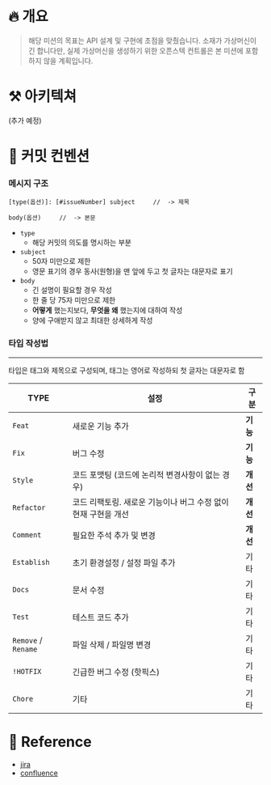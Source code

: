 # 🔥 개요
> 해당 미션의 목표는 API 설계 및 구현에 초점을 맞췄습니다.
> 소재가 가상머신이긴 합니다만, 실제 가상머신을 생성하기 위한 오픈스텍 컨트롤은 본 미션에 포함하지 않을 계획입니다.

# ⚒️ 아키텍쳐
(추가 예정)

# 📝 커밋 컨벤션
### 메시지 구조


```
[type(옵션)]: [#issueNumber] subject     //  -> 제목

body(옵션)     //  -> 본문
```

- `type`
    - 해당 커밋의 의도를 명시하는 부분
- `subject`
    - 50자 미만으로 제한
    - 영문 표기의 경우 동사(원형)을 맨 앞에 두고 첫 글자는 대문자로 표기
- `body`
    - 긴 설명이 필요할 경우 작성
    - 한 줄 당 75자 미만으로 제한
    - **어떻게** 했는지보다, **무엇을 왜** 했는지에 대하여 작성
    - 양에 구애받지 않고 최대한 상세하게 작성

### 타입 작성법

---

타입은 태그와 제목으로 구성되며, 태그는 영어로 작성하되 첫 글자는 대문자로 함

| TYPE                | 설정                                   | **구분** |
|---------------------|--------------------------------------|--------|
| `Feat`              | 새로운 기능 추가                            | **기능** |
| `Fix`               | 버그 수정                                | **기능** |
| `Style`             | 코드 포맷팅 (코드에 논리적 변경사항이 없는 경우)         | **개선** |
| `Refactor`          | 코드 리팩토링. 새로운 기능이나 버그 수정 없이 현재 구현을 개선 | **개선** |
| `Comment`           | 필요한 주석 추가 및 변경                       | **개선** |
| `Establish`         | 초기 환경설정 / 설정 파일 추가                   | 기타     |
| `Docs`              | 문서 수정                                | 기타     |
| `Test`              | 테스트 코드 추가                            | 기타     |
| `Remove` / `Rename` | 파일 삭제 / 파일명 변경                       | 기타     |
| `!HOTFIX`           | 긴급한 버그 수정 (핫픽스)                      | 기타     |
| `Chore`             | 기타                                   | 기타     |

# 🔗 Reference

- [jira](https://okestro.atlassian.net/browse/OKCPPP-779)
- [confluence](https://okestro.atlassian.net/wiki/spaces/CBSPPP2411/pages/1852145836/Tech+Stack)